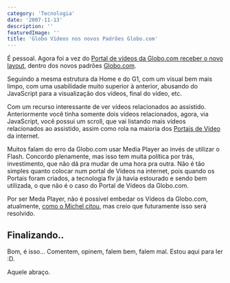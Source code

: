 ```yaml
---
category: 'Tecnologia'
date: '2007-11-13'
description: ''
featuredImage: ''
title: 'Globo Vídeos nos novos Padrões Globo.com'
---
```


É pessoal. Agora foi a vez do [Portal de vídeos da Globo.com receber o novo layout](http://video.globo.com/), dentro dos novos padrões [Globo.com](http://www.globo.com/).

Seguindo a mesma estrutura da Home e do G1, com um visual bem mais limpo, com uma usabilidade muito superior à anterior, abusando do JavaScript para a visualização dos vídeos, final do vídeo, etc.

Com um recurso interessante de ver vídeos relacionados ao assistido. Anteriormente você tinha somente dois vídeos relacionados, agora, via JavaScript, você possui um scroll, que vai listando mais vídeos relacionados ao assistido, assim como rola na maioria dos [Portais de Vídeo](http://videolog.uol.com.br) da internet.

Muitos falam do erro da Globo.com usar Media Player ao invés de utilizar o Flash. Concordo plenamente, mas isso tem muita política por trás, investimento, que não dá pra mudar de uma hora pra outra. Não é tão simples quanto colocar num portal de Vídeos na internet, pois quando os Portais foram criados, a tecnologia flv já havia estourado e sendo bem utilizada, o que não é o caso do Portal de Vídeos da Globo.com.

Por ser Meda Player, não é possível embedar os Vídeos da Globo.com, atualmente, [como o Michel citou](http://www.viuisso.com.br/2007/11/12/globocom-videos-andou-pra-frente/), mas creio que futuramente isso será resolvido.

## Finalizando..

Bom, é isso... Comentem, opinem, falem bem, falem mal. Estou aqui para ler :D.

Aquele abraço.
